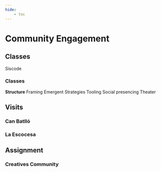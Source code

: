 ```yaml
---
hide:
    - toc
---
```


# Community Engagement
## Classes

Siscode

### Classes
**Structure**
Framing
Emergent Strategies
Tooling
Social presencing Theater

## Visits

### Can Batlló
### La Escocesa


## Assignment

### Creatives Community

